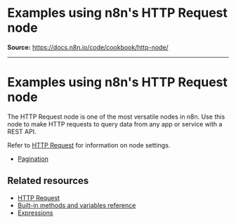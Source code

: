 # Examples using n8n's HTTP Request node

**Source:** https://docs.n8n.io/code/cookbook/http-node/

---

# Examples using n8n's HTTP Request node

The HTTP Request node is one of the most versatile nodes in n8n. Use this node to make HTTP requests to query data from any app or service with a REST API.

Refer to [HTTP Request](../../../integrations/builtin/core-nodes/n8n-nodes-base.httprequest/) for information on node settings.

- [Pagination](/code/cookbook/http-node/pagination/)

## Related resources

- [HTTP Request](../../../integrations/builtin/core-nodes/n8n-nodes-base.httprequest/)
- [Built-in methods and variables reference](../../builtin/overview/)
- [Expressions](../../expressions/)
